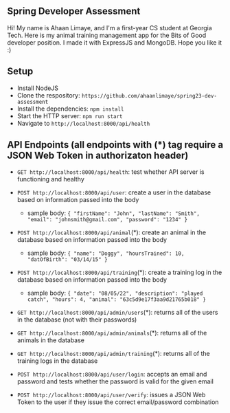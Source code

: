 ## Spring Developer Assessment
Hi! My name is Ahaan Limaye, and I'm a first-year CS student at Georgia Tech. Here is my animal training management app for the Bits of Good developer position. I made it with ExpressJS and MongoDB. Hope you like it :)

## Setup
- Install NodeJS
- Clone the respository: `https://github.com/ahaanlimaye/spring23-dev-assessment`
- Install the dependencies: `npm install`
- Start the HTTP server: `npm run start`
- Navigate to `http://localhost:8000/api/health`

## API Endpoints (all endpoints with (*) tag require a JSON Web Token in authorizaton header)
- `GET http://localhost:8000/api/health`: test whether API server is functioning and healthy
- `POST http://localhost:8000/api/user`: create a user in the database based on information passed into the body
  - sample body: `{ "firstName": "John", "lastName": "Smith", "email": "johnsmith@gmail.com", "password": "1234" }`

- `POST http://localhost:8000/api/animal`(*): create an animal in the database based on information passed into the body
  - sample body: `{ "name": "Doggy", "hoursTrained": 10, "datOfBirth": "03/14/15" }`

- `POST http://localhost:8000/api/training`(*): create a training log in the database based on information passed into the body
  - sample body: `{ "date": "08/05/22", "description": "played catch", "hours": 4, "animal": "63c5d9e17f3aa9d21765b018" }`

- `GET http://localhost:8000/api/admin/users`(*): returns all of the users in the database (not with their passwords)
- `GET http://localhost:8000/api/admin/animals`(*): returns all of the animals in the database
- `GET http://localhost:8000/api/admin/training`(*): returns all of the training logs in the database
- `POST http://localhost:8000/api/user/login`: accepts an email and password and tests whether the password is valid for the given email
- `POST http://localhost:8000/api/user/verify`: issues a JSON Web Token to the user if they issue the correct email/password combination
